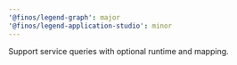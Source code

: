 ```yaml
---
'@finos/legend-graph': major
'@finos/legend-application-studio': minor
---
```


Support service queries with optional runtime and mapping.
